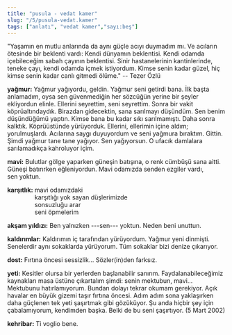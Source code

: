 ```yaml
---
title: "pusula - vedat kamer"
slug: "/5/pusula-vedat.kamer"
tags: ["anlatı", "vedat kamer","sayı:beş"]
---
```


"Yaşamın en mutlu anlarında da aynı güçle acıyı duymadım mı. Ve acıların
ötesinde bir beklenti vardı: Kendi dünyamın beklentisi. Kendi odamda
içebileceğim sabah çayının beklentisi. Sinir hastanelerinin
kantinlerinde, teneke çayı, kendi odamda içmek istiyordum. Kimse senin
kadar güzel, hiç kimse senin kadar canlı gitmedi ölüme." -- Tezer Özlü

**yağmur:** Yağmur yağıyordu, geldin. Yağmur seni getirdi bana. İlk
başta anlamadım, oysa sen güvenmediğin her sözcüğün yerine bir şeyler
ekliyordun elinle. Ellerini seyrettim, seni seyrettim. Sonra bir vakit
köprüaltındaydık. Birazdan gidecektin, sana sarılmayı düşündüm. Sen
benim düşündüğümü yaptın. Kimse bana bu kadar sıkı sarılmamıştı. Daha
sonra kalktık. Köprüüstünde yürüyorduk. Ellerini, ellerimin içine aldım;
yorulmuşlardı. Acılarına saygı duyuyordum ve seni yağmura bıraktım.
Gittin.\
Şimdi yağmur tane tane yağıyor. Sen yağıyorsun. O ufacık damlalara
sarılamadıkça kahroluyor içim.

**mavi:** Bulutlar gölge yaparken güneşin batışına, o renk cümbüşü sana
aitti. Güneşi batırırken eğleniyordun. Mavi odamızda senden ezgiler
vardı, sen yoktun.

**karşıtlık:** mavi odamızdaki\
                karşıtlığı yok sayan düşlerimizde\
                sonsuzluğu arar\
                seni öpmelerim

**akşam yıldızı:** Ben yalnızken ---sen--- yoktun. Neden beni unuttun.

**kaldırımlar:** Kaldırımın iç tarafından yürüyordum. Yağmur yeni
dinmişti. Senelerdir aynı sokaklarda yürüyorum. Tüm sokaklar bizi
denize çıkarıyor.

**dost:** Fırtına öncesi sessizlik... Sözler(in)den farksız.

**yeti:** Kesitler olursa bir yerlerden başlanabilir sanırım.
Faydalanabileceğimiz kaynakları masa üstüne çıkartalım şimdi: senin
mektubun, mavi... Mektubunu hatırlamıyorum. Bundan dolayı tekrar okumam
gerekiyor. Açık havalar en büyük gizemi taşır fırtına öncesi. Adım adım
sona yaklaşırken daha güçlenen tek yeti şaşırtmak gibi gözüküyor. Şu
anda hiçbir şey için çabalamıyorum, kendimden başka. Belki de bu seni
şaşırtıyor. (5 Mart 2002)

**kehribar:** Ti voglio bene.
